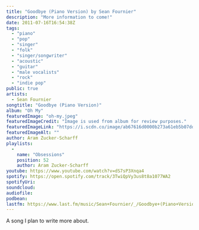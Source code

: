 ```yaml
---
title: "Goodbye (Piano Version) by Sean Fournier"
description: "More information to come!"
date: 2011-07-16T16:54:38Z
tags:
  - "piano"
  - "pop"
  - "singer"
  - "folk"
  - "singer/songwriter"
  - "acoustic"
  - "guitar"
  - "male vocalists"
  - "rock"
  - "indie pop"
public: true
artists:
  - Sean Fournier
songtitle: "Goodbye (Piano Version)"
album: "Oh My"
featuredImage: "oh-my.jpeg"
featuredImageCredit: "Image is used from album for review purposes."
featuredImageLink: "https://i.scdn.co/image/ab67616d0000b273a61eb5b07dd536bd767e6512"
featuredImageAlt: ""
author: Aram Zucker-Scharff
playlists:
  -
    name: "Obsessions"
    position: 52
    author: Aram Zucker-Scharff
youtube: https://www.youtube.com/watch?v=dS7sP3Xnqa4
spotify: https://open.spotify.com/track/3TwiQpVy3us8t8a1077WA2
spotifyUri: 
soundcloud:
audiofile:
podbean:
lastfm: https://www.last.fm/music/Sean+Fournier/_/Goodbye+(Piano+Version)
---
```


A song I plan to write more about.
		